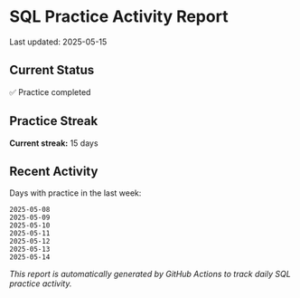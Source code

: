 # SQL Practice Activity Report

Last updated: 2025-05-15

## Current Status

✅ Practice completed

## Practice Streak

**Current streak:** 15 days

## Recent Activity

Days with practice in the last week:

```
2025-05-08
2025-05-09
2025-05-10
2025-05-11
2025-05-12
2025-05-13
2025-05-14
```

*This report is automatically generated by GitHub Actions to track daily SQL practice activity.*
